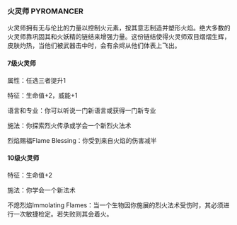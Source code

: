 ### 火灵师 PYROMANCER

火灵师拥有无与伦比的力量以控制火元素，按其意志制造并塑形火焰。绝大多数的火灵师靠巩固其和火妖精的链结来增强力量。这份链结使得火灵师双目熠熠生辉，皮肤灼热，当他们被武器击中时，会有余烬从他们体表上飞出。

#### 7级火灵师

属性：任选三者提升1

特征：生命值+2，威能+1

语言和专业：你可以听说一门新语言或获得一门新专业

施法：你探索烈火传承或学会一个新烈火法术

烈焰赐福Flame Blessing：你受到来自火焰的伤害减半

#### 10级火灵师

特征：生命值+2

施法：你学会一个新法术

不熄烈焰Immolating
Flames：当一个生物因你施展的烈火法术受伤时，其必须进行一次敏捷检定。若失败则其会着火。
